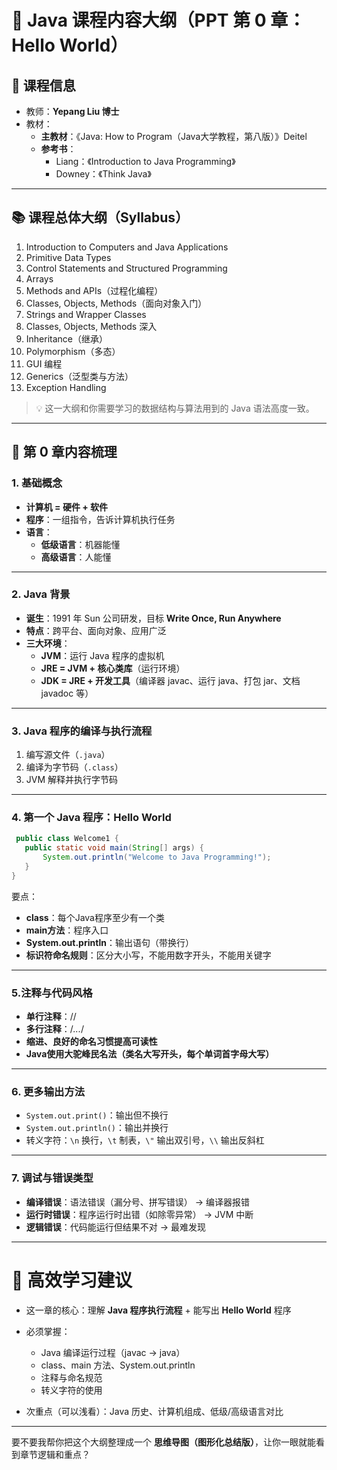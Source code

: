 # 📘 Java 课程内容大纲（PPT 第 0 章：Hello World）

## 📖 课程信息
- 教师：**Yepang Liu 博士**
- 教材：
  - **主教材**：《Java: How to Program（Java大学教程，第八版）》Deitel
  - **参考书**：
    - Liang：《Introduction to Java Programming》
    - Downey：《Think Java》

---

## 📚 课程总体大纲（Syllabus）
1. Introduction to Computers and Java Applications  
2. Primitive Data Types  
3. Control Statements and Structured Programming  
4. Arrays  
5. Methods and APIs（过程化编程）  
6. Classes, Objects, Methods（面向对象入门）  
7. Strings and Wrapper Classes  
8. Classes, Objects, Methods 深入  
9. Inheritance（继承）  
10. Polymorphism（多态）  
11. GUI 编程  
12. Generics（泛型类与方法）  
13. Exception Handling  

> 💡 这一大纲和你需要学习的数据结构与算法用到的 Java 语法高度一致。

---

## 📝 第 0 章内容梳理

### 1. 基础概念
- **计算机 = 硬件 + 软件**
- **程序**：一组指令，告诉计算机执行任务
- **语言**：
  - **低级语言**：机器能懂
  - **高级语言**：人能懂

---

### 2. Java 背景
- **诞生**：1991 年 Sun 公司研发，目标 **Write Once, Run Anywhere**
- **特点**：跨平台、面向对象、应用广泛
- **三大环境**：
  - **JVM**：运行 Java 程序的虚拟机
  - **JRE = JVM + 核心类库**（运行环境）
  - **JDK = JRE + 开发工具**（编译器 javac、运行 java、打包 jar、文档 javadoc 等）

---

### 3. Java 程序的编译与执行流程
1. 编写源文件（`.java`）
2. 编译为字节码（`.class`）
3. JVM 解释并执行字节码

---

### 4. 第一个 Java 程序：Hello World

```java
 public class Welcome1 {
   public static void main(String[] args) {
       System.out.println("Welcome to Java Programming!");
   }
}
```
要点：
- **class**：每个Java程序至少有一个类
- **main方法**：程序入口
- **System.out.println**：输出语句（带换行）
- **标识符命名规则**：区分大小写，不能用数字开头，不能用关键字

---

### 5.注释与代码风格
- **单行注释**：//
- **多行注释**：/*...*/
- **缩进、良好的命名习惯提高可读性**
- **Java使用大驼峰民名法（类名大写开头，每个单词首字母大写）**

---

### 6. 更多输出方法

* `System.out.print()`：输出但不换行
* `System.out.println()`：输出并换行
* 转义字符：`\n` 换行，`\t` 制表，`\"` 输出双引号，`\\` 输出反斜杠

---

### 7. 调试与错误类型

* **编译错误**：语法错误（漏分号、拼写错误） → 编译器报错
* **运行时错误**：程序运行时出错（如除零异常） → JVM 中断
* **逻辑错误**：代码能运行但结果不对 → 最难发现

---

# 🔑 高效学习建议

* 这一章的核心：理解 **Java 程序执行流程** + 能写出 **Hello World** 程序
* 必须掌握：

  * Java 编译运行过程（javac → java）
  * class、main 方法、System.out.println
  * 注释与命名规范
  * 转义字符的使用
* 次重点（可以浅看）：Java 历史、计算机组成、低级/高级语言对比

---

要不要我帮你把这个大纲整理成一个 **思维导图（图形化总结版）**，让你一眼就能看到章节逻辑和重点？

